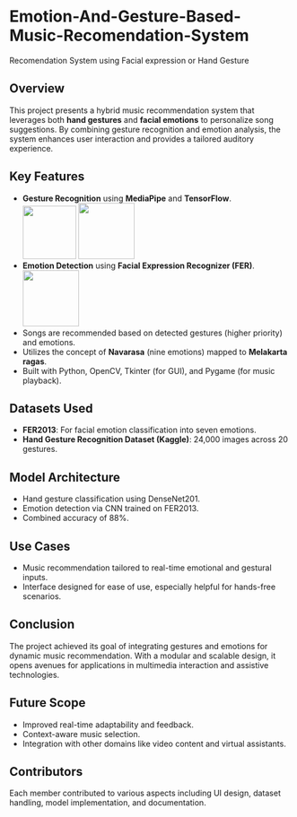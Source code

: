 # Emotion-And-Gesture-Based-Music-Recomendation-System
Recomendation System using Facial expression or Hand Gesture


## Overview
This project presents a hybrid music recommendation system that leverages both **hand gestures** and **facial emotions** to personalize song suggestions. By combining gesture recognition and emotion analysis, the system enhances user interaction and provides a tailored auditory experience.

## Key Features
- **Gesture Recognition** using **MediaPipe** and **TensorFlow**.<br>
  <img src="https://encrypted-tbn0.gstatic.com/images?q=tbn:ANd9GcREjN3y5sR8dtGkoOwaks7KShZA-aUvSM3xIQ&s" width="95">&nbsp;<img src="https://encrypted-tbn0.gstatic.com/images?q=tbn:ANd9GcQRt0OU-18slF5XnJ0no2b9gA8twntZG6UngQ&s" width="100"/>
- **Emotion Detection** using **Facial Expression Recognizer (FER)**.<br>
  <img src="https://www.researchgate.net/publication/371658147/figure/fig1/AS:11431281168605580@1687031083471/Selected-examples-of-the-original-FER2013-dataset.ppm" width="100">
- Songs are recommended based on detected gestures (higher priority) and emotions.
- Utilizes the concept of **Navarasa** (nine emotions) mapped to **Melakarta ragas**.
- Built with Python, OpenCV, Tkinter (for GUI), and Pygame (for music playback).

## Datasets Used
- **FER2013**: For facial emotion classification into seven emotions.
- **Hand Gesture Recognition Dataset (Kaggle)**: 24,000 images across 20 gestures.

## Model Architecture
- Hand gesture classification using DenseNet201.
- Emotion detection via CNN trained on FER2013.
- Combined accuracy of 88%.

## Use Cases
- Music recommendation tailored to real-time emotional and gestural inputs.
- Interface designed for ease of use, especially helpful for hands-free scenarios.

## Conclusion
The project achieved its goal of integrating gestures and emotions for dynamic music recommendation. With a modular and scalable design, it opens avenues for applications in multimedia interaction and assistive technologies.

## Future Scope
- Improved real-time adaptability and feedback.
- Context-aware music selection.
- Integration with other domains like video content and virtual assistants.

## Contributors
Each member contributed to various aspects including UI design, dataset handling, model implementation, and documentation.

